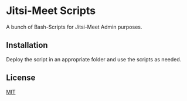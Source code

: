 # Jitsi-Meet Scripts
A bunch of Bash-Scripts for Jitsi-Meet Admin purposes.


## Installation

Deploy the script in an appropriate folder and use the scripts as needed.

## License
[MIT](https://choosealicense.com/licenses/mit/)
